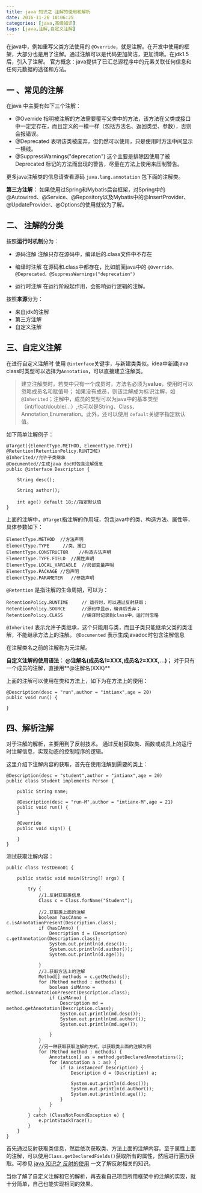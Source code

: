 ```yaml
---
title: java 知识之 注解的使用和解析
date: 2016-11-26 10:06:25
categories: [java,高级知识]
tags: [java,注解,自定义注解]
---
```



在java中，例如重写父类方法使用的 `@Override`，就是注解。在开发中使用的框架，大部分也是用了注解。通过注解可以是代码更加简洁，更加清晰。在jdk1.5后，引入了注解。<!--more-->
官方概念：java提供了已汇总源程序中的元素关联任何信息和任何元数据的途径和方法。



## 一 、常见的注解
在java 中主要有如下三个注解：

- @Override
 指明被注解的方法需要覆写父类中的方法，该方法在父类或接口中一定定存在，而且定义的一模一样（包括方法名、返回类型、参数），否则会报错误。
- @Deprecated
 表明该类被废弃，但仍然可以使用，只是使用时方法中间显示一横线。
- @SuppressWarnings("deprecation")
 这个主要是排除因使用了被Deprecated 标记的方法而出现的警告，尽量在方法上使用来压制警告。

更多java注解类的信息请查看源码 `java.lang.annotation` 包下面的注解类。

**第三方注解：**
 如果使用过Spring和Mybatis后台框架，对Spring中的@Autowired、@Service、@Repository以及Mybatis中的@InsertProvider、@UpdateProvider、@Options的使用就较为了解。
 
 
## 二、 注解的分类

按照**运行时机制**分为：
 
- 源码注解
注解只存在源码中，编译后的.class文件中不存在

- 编译时注解
在源码和.class中都存在，比如前面java中的 `@Override、@Deprecated、@SuppressWarnings("deprecation")`
- 运行时注解
在运行阶段起作用，会影响运行逻辑的注解。

按照**来源**分为：

- 来自jdk的注解
- 第三方注解
- 自定义注解

## 三、自定义注解

在进行自定义注解时 使用 `@interface`关键字，与新建类类似。idea中新建java class时类型可以选择为`Annotation`，可以直接建立注解类。

> 建立注解类时，若类中只有一个成员时，方法名必须为**value**，使用时可以忽略成员名和赋值号；
如果没有成员，则该注解成为标识注解，如 `@Inherited`；注解中，成员的类型可以为java中的基本类型（int/float/double/...）,也可以是String、Class、Annotation,Enumeration。此外，还可以使用 `default`关键字指定默认值。

如下简单注解例子：

```
@Target({ElementType.METHOD, ElementType.TYPE})
@Retention(RetentionPolicy.RUNTIME)
@Inherited//允许子类继承
@Documented//生成java doc时包含注解信息
public @interface Description {

    String desc();

    String author();

    int age() default 18;//指定默认值
}
```
上面的注解中，`@Target`指注解的作用域，包含java中的类、构造方法、属性等，具体参数如下：
```
ElementType.METHOD  //方法声明
ElementType.TYPE     //类、接口
ElementType.CONSTRUCTOR    //构造方法声明
ElementType.TYPE.FIELD  //属性声明
ElementType.LOCAL_VARIABLE  //局部变量声明
ElementType.PACKAGE //包声明
ElementType.PARAMETER   //参数声明

```
`@Retention` 是指注解的生命周期，可以为：
```
RetentionPolicy.RUNTIME     // 运行时，可以通过反射获取；
RetentionPolicy.SOURCE      //源码中显示，编译后丢弃；
RetentionPolicy.CLASS       //编译时记录到class中，运行时忽略
```

`@Inherited` 表示允许子类继承，这个只能用与类，而且子类只能继承父类的类注解，不能继承方法上的注解。
`@Documented` 表示生成javadoc时包含注解信息

在注解类名之前的注解称为元注解。

**自定义注解的使用语法：
@注解名(成员名1=XXX,成员名2=XXX,...)；**
对于只有一个成员的注解，直接用**@注解名(XXX)**

上面的注解可以使用在类和方法上，如下为在方法上的使用：
```
@Description(desc = "run",author = "imtianx",age = 20)
public void run() {

}
```
## 四、解析注解
对于注解的解析，主要用到了反射技术。
通过反射获取类、函数或成员上的运行时注解信息，实现动态的控制程序的逻辑。

这里介绍下注解内容的获取，首先在使用注解到需要的类上：
```
@Description(desc = "student",author = "imtianx",age = 20)
public class Student implements Person {

    public String name;

    @Description(desc = "run-M",author = "imtianx-M",age = 21)
    public void run() {
    }

    @Override
    public void sign() {

    }
}
```
测试获取注解内容：
```
public class TestDemo01 {

    public static void main(String[] args) {

        try {
            //1.反射获取类信息
            Class c = Class.forName("Student");

            //2.获取类上面的注解
            boolean hasCAnno = c.isAnnotationPresent(Description.class);
            if (hasCAnno) {
                Description d = (Description) c.getAnnotation(Description.class);
                System.out.println(d.desc());
                System.out.println(d.author());
                System.out.println(d.age());

            }
            //3.获取方法上的注解
            Method[] methods = c.getMethods();
            for (Method method : methods) {
                boolean isMAnno = method.isAnnotationPresent(Description.class);
                if (isMAnno) {
                    Description md = method.getAnnotation(Description.class);
                    System.out.println(md.desc());
                    System.out.println(md.author());
                    System.out.println(md.age());

                }
            }
            //另一种获取获取注解的方式，以获取类上面的注解为例
            for (Method method : methods) {
                Annotation[] as = method.getDeclaredAnnotations();
                for (Annotation a : as) {
                    if (a instanceof Description) {
                        Description d = (Description) a;

                        System.out.println(d.desc());
                        System.out.println(d.author());
                        System.out.println(d.age());
                    }
                }
            }
        } catch (ClassNotFoundException e) {
            e.printStackTrace();
        }
    }
}
```
首先通过反射获取类信息，然后依次获取类、方法上面的注解内容。至于属性上面的注解，可以使用`Class.getDeclaredFields()`获取所有的属性，然后进行遍历获取。可参见 [java 知识之 反射的使用](http://imtianx.cn/2016/11/25/java%20%E7%9F%A5%E8%AF%86%E4%B9%8B%20%E5%8F%8D%E5%B0%84%E7%9A%84%E4%BD%BF%E7%94%A8/) 一文了解反射相关的知识。

当你了解了自定义注解和它的解析，再去看自己项目所用框架中的注解的实现，就十分简单，自己也能实现相同的效果。












 
 




